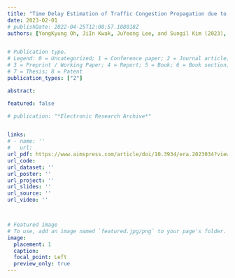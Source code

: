 ```yaml
---
title: "Time Delay Estimation of Traffic Congestion Propagation due to Accidents based on Statistical Causality"
date: 2023-02-01
# publishDate: 2022-04-25T12:08:57.188818Z
authors: [YongKyung Oh, JiIn Kwak, JuYeong Lee, and Sungil Kim (2023), "Electronic Research Archive"]


# Publication type.
# Legend: 0 = Uncategorized; 1 = Conference paper; 2 = Journal article;
# 3 = Preprint / Working Paper; 4 = Report; 5 = Book; 6 = Book section;
# 7 = Thesis; 8 = Patent
publication_types: ["2"]

abstract: 

featured: false

# publication: "*Electronic Research Archive*"


links: 
# - name: ''
#   url: 
url_pdf: https://www.aimspress.com/article/doi/10.3934/era.2023034?viewType=HTML
url_code: 
url_dataset: ''
url_poster: ''
url_project: ''
url_slides: ''
url_source: ''
url_video: ''



# Featured image
# To use, add an image named `featured.jpg/png` to your page's folder. 
image:
  placement: 1
  caption: 
  focal_point: Left
  preview_only: true
---
```


